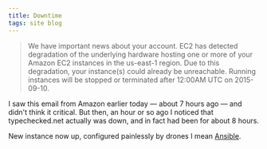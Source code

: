 ```yaml
---
title: Downtime
tags: site blog
---
```


> We have important news about your account. EC2 has detected degradation of the underlying hardware hosting one or more of your Amazon EC2 instances in the us-east-1 region. Due to this degradation, your instance(s) could already be unreachable. Running instances will be stopped or terminated after 12:00AM UTC on 2015-09-10.

I saw this email from Amazon earlier today — about 7 hours ago — and didn't think it critical. But then, an hour or so ago I noticed that typechecked.net actually was down, and in fact had been for about 8 hours.

New instance now up, configured painlessly by drones I mean [Ansible](/wiki/Ansible).
